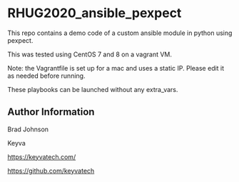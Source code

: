 RHUG2020_ansible_pexpect
=========
This repo contains a demo code of a custom ansible module in python using pexpect.

This was tested using CentOS 7 and 8 on a vagrant VM.

Note: the Vagrantfile is set up for a mac and uses a static IP. Please edit it as needed before running.

These playbooks can be launched without any extra_vars.


Author Information
------------------

Brad Johnson

Keyva

https://keyvatech.com/

https://github.com/keyvatech